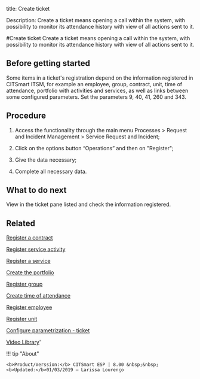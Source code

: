title:  Create ticket
 
Description: Create a ticket means opening a call within the system, with possibility to monitor its attendance history with view of all actions sent to it.

#Create ticket
Create a ticket means opening a call within the system, with possibility to monitor its attendance history with view of all actions sent to it.

Before getting started
--------------------------

Some items in a ticket's registration depend on the information registered in
CITSmart ITSM, for example an employee, group, contract, unit, time of
attendance, portfolio with activities and services, as well as links between
some configured parameters. Set the parameters 9, 40, 41, 260 and 343.

Procedure
-------------

1.  Access the functionality through the main menu Processes \> Request and
    Incident Management \> Service Request and Incident;

2.  Click on the options button “Operations” and then on "Register";

3.  Give the data necessary;

4.  Complete all necessary data.

What to do next
-------------------

View in the ticket pane listed and check the information registered.

Related
-----------

[Register a contract](/en-us/citsmart-esp-8/additional-features/contract-management/use/register-contract.html)

[Register service activity](/en-us/citsmart-esp-8/processes/portfolio-and-catalog/use/register-service-activity.html)

[Register a service](/en-us/citsmart-esp-8/processes/portfolio-and-catalog/use/register-a-service.html)

[Create the portfolio](/en-us/citsmart-esp-8/processes/portfolio-and-catalog/use/create-the-portfolio.html)

[Register group](/en-us/citsmart-esp-8/initial-settings/access-settings/user/register-groups.html)

[Create time of attendance](/en-us/citsmart-esp-8/processes/service-level/configuration/create-time-attendance.html)

[Register employee](/en-us/citsmart-esp-8/initial-settings/access-settings/user/register-employee.html)

[Register unit](/en-us/citsmart-esp-8/platform-administration/region-and-language/register-unit.html)

[Configure parametrization - ticket](/en-us/citsmart-esp-8/platform-administration/parameters-list/configure-parametrization-ticket.html)

<i class='fa fa-youtube-play  fa-2x' style='color:#97ce17;vertical-align: middle;'> </i> [Video Library](https://www.youtube.com/playlist?list=PLB5qK2uzf2RNrJnhiXj3dbmgsm9-quhfz)'

!!! tip "About"

    <b>Product/Verssion:</b> CITSmart ESP | 8.00 &nbsp;&nbsp;
    <b>Updated:</b>01/03/2019 – Larissa Lourenço

